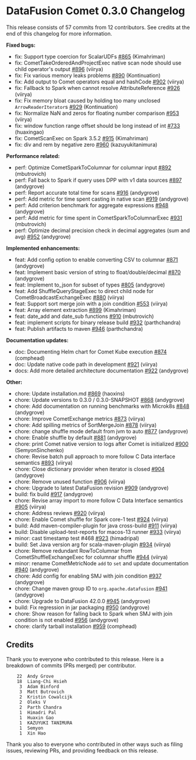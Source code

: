 <!--
Licensed to the Apache Software Foundation (ASF) under one
or more contributor license agreements.  See the NOTICE file
distributed with this work for additional information
regarding copyright ownership.  The ASF licenses this file
to you under the Apache License, Version 2.0 (the
"License"); you may not use this file except in compliance
with the License.  You may obtain a copy of the License at

  http://www.apache.org/licenses/LICENSE-2.0

Unless required by applicable law or agreed to in writing,
software distributed under the License is distributed on an
"AS IS" BASIS, WITHOUT WARRANTIES OR CONDITIONS OF ANY
KIND, either express or implied.  See the License for the
specific language governing permissions and limitations
under the License.
-->

# DataFusion Comet 0.3.0 Changelog

This release consists of 57 commits from 12 contributors. See credits at the end of this changelog for more information.

**Fixed bugs:**

- fix: Support type coercion for ScalarUDFs [#865](https://github.com/apache/datafusion-comet/pull/865) (Kimahriman)
- fix: CometTakeOrderedAndProjectExec native scan node should use child operator's output [#896](https://github.com/apache/datafusion-comet/pull/896) (viirya)
- fix: Fix various memory leaks problems [#890](https://github.com/apache/datafusion-comet/pull/890) (Kontinuation)
- fix: Add output to Comet operators equal and hashCode [#902](https://github.com/apache/datafusion-comet/pull/902) (viirya)
- fix: Fallback to Spark when cannot resolve AttributeReference [#926](https://github.com/apache/datafusion-comet/pull/926) (viirya)
- fix: Fix memory bloat caused by holding too many unclosed `ArrowReaderIterator`s [#929](https://github.com/apache/datafusion-comet/pull/929) (Kontinuation)
- fix: Normalize NaN and zeros for floating number comparison [#953](https://github.com/apache/datafusion-comet/pull/953) (viirya)
- fix: window function range offset should be long instead of int [#733](https://github.com/apache/datafusion-comet/pull/733) (huaxingao)
- fix: CometScanExec on Spark 3.5.2 [#915](https://github.com/apache/datafusion-comet/pull/915) (Kimahriman)
- fix: div and rem by negative zero [#960](https://github.com/apache/datafusion-comet/pull/960) (kazuyukitanimura)

**Performance related:**

- perf: Optimize CometSparkToColumnar for columnar input [#892](https://github.com/apache/datafusion-comet/pull/892) (mbutrovich)
- perf: Fall back to Spark if query uses DPP with v1 data sources [#897](https://github.com/apache/datafusion-comet/pull/897) (andygrove)
- perf: Report accurate total time for scans [#916](https://github.com/apache/datafusion-comet/pull/916) (andygrove)
- perf: Add metric for time spent casting in native scan [#919](https://github.com/apache/datafusion-comet/pull/919) (andygrove)
- perf: Add criterion benchmark for aggregate expressions [#948](https://github.com/apache/datafusion-comet/pull/948) (andygrove)
- perf: Add metric for time spent in CometSparkToColumnarExec [#931](https://github.com/apache/datafusion-comet/pull/931) (mbutrovich)
- perf: Optimize decimal precision check in decimal aggregates (sum and avg) [#952](https://github.com/apache/datafusion-comet/pull/952) (andygrove)

**Implemented enhancements:**

- feat: Add config option to enable converting CSV to columnar [#871](https://github.com/apache/datafusion-comet/pull/871) (andygrove)
- feat: Implement basic version of string to float/double/decimal [#870](https://github.com/apache/datafusion-comet/pull/870) (andygrove)
- feat: Implement to_json for subset of types [#805](https://github.com/apache/datafusion-comet/pull/805) (andygrove)
- feat: Add ShuffleQueryStageExec to direct child node for CometBroadcastExchangeExec [#880](https://github.com/apache/datafusion-comet/pull/880) (viirya)
- feat: Support sort merge join with a join condition [#553](https://github.com/apache/datafusion-comet/pull/553) (viirya)
- feat: Array element extraction [#899](https://github.com/apache/datafusion-comet/pull/899) (Kimahriman)
- feat: date_add and date_sub functions [#910](https://github.com/apache/datafusion-comet/pull/910) (mbutrovich)
- feat: implement scripts for binary release build [#932](https://github.com/apache/datafusion-comet/pull/932) (parthchandra)
- feat: Publish artifacts to maven [#946](https://github.com/apache/datafusion-comet/pull/946) (parthchandra)

**Documentation updates:**

- doc: Documenting Helm chart for Comet Kube execution [#874](https://github.com/apache/datafusion-comet/pull/874) (comphead)
- doc: Update native code path in development [#921](https://github.com/apache/datafusion-comet/pull/921) (viirya)
- docs: Add more detailed architecture documentation [#922](https://github.com/apache/datafusion-comet/pull/922) (andygrove)

**Other:**

- chore: Update installation.md [#869](https://github.com/apache/datafusion-comet/pull/869) (haoxins)
- chore: Update versions to 0.3.0 / 0.3.0-SNAPSHOT [#868](https://github.com/apache/datafusion-comet/pull/868) (andygrove)
- chore: Add documentation on running benchmarks with Microk8s [#848](https://github.com/apache/datafusion-comet/pull/848) (andygrove)
- chore: Improve CometExchange metrics [#873](https://github.com/apache/datafusion-comet/pull/873) (viirya)
- chore: Add spilling metrics of SortMergeJoin [#878](https://github.com/apache/datafusion-comet/pull/878) (viirya)
- chore: change shuffle mode default from jvm to auto [#877](https://github.com/apache/datafusion-comet/pull/877) (andygrove)
- chore: Enable shuffle by default [#881](https://github.com/apache/datafusion-comet/pull/881) (andygrove)
- chore: print Comet native version to logs after Comet is initialized [#900](https://github.com/apache/datafusion-comet/pull/900) (SemyonSinchenko)
- chore: Revise batch pull approach to more follow C Data interface semantics [#893](https://github.com/apache/datafusion-comet/pull/893) (viirya)
- chore: Close dictionary provider when iterator is closed [#904](https://github.com/apache/datafusion-comet/pull/904) (andygrove)
- chore: Remove unused function [#906](https://github.com/apache/datafusion-comet/pull/906) (viirya)
- chore: Upgrade to latest DataFusion revision [#909](https://github.com/apache/datafusion-comet/pull/909) (andygrove)
- build: fix build [#917](https://github.com/apache/datafusion-comet/pull/917) (andygrove)
- chore: Revise array import to more follow C Data Interface semantics [#905](https://github.com/apache/datafusion-comet/pull/905) (viirya)
- chore: Address reviews [#920](https://github.com/apache/datafusion-comet/pull/920) (viirya)
- chore: Enable Comet shuffle for Spark core-1 test [#924](https://github.com/apache/datafusion-comet/pull/924) (viirya)
- build: Add maven-compiler-plugin for java cross-build [#911](https://github.com/apache/datafusion-comet/pull/911) (viirya)
- build: Disable upload-test-reports for macos-13 runner [#933](https://github.com/apache/datafusion-comet/pull/933) (viirya)
- minor: cast timestamp test #468 [#923](https://github.com/apache/datafusion-comet/pull/923) (himadripal)
- build: Set Java version arg for scala-maven-plugin [#934](https://github.com/apache/datafusion-comet/pull/934) (viirya)
- chore: Remove redundant RowToColumnar from CometShuffleExchangeExec for columnar shuffle [#944](https://github.com/apache/datafusion-comet/pull/944) (viirya)
- minor: rename CometMetricNode `add` to `set` and update documentation [#940](https://github.com/apache/datafusion-comet/pull/940) (andygrove)
- chore: Add config for enabling SMJ with join condition [#937](https://github.com/apache/datafusion-comet/pull/937) (andygrove)
- chore: Change maven group ID to `org.apache.datafusion` [#941](https://github.com/apache/datafusion-comet/pull/941) (andygrove)
- chore: Upgrade to DataFusion 42.0.0 [#945](https://github.com/apache/datafusion-comet/pull/945) (andygrove)
- build: Fix regression in jar packaging [#950](https://github.com/apache/datafusion-comet/pull/950) (andygrove)
- chore: Show reason for falling back to Spark when SMJ with join condition is not enabled [#956](https://github.com/apache/datafusion-comet/pull/956) (andygrove)
- chore: clarify tarball installation [#959](https://github.com/apache/datafusion-comet/pull/959) (comphead)

## Credits

Thank you to everyone who contributed to this release. Here is a breakdown of commits (PRs merged) per contributor.

```
    22	Andy Grove
    18	Liang-Chi Hsieh
     3	Adam Binford
     3	Matt Butrovich
     2	Kristin Cowalcijk
     2	Oleks V
     2	Parth Chandra
     1	Himadri Pal
     1	Huaxin Gao
     1	KAZUYUKI TANIMURA
     1	Semyon
     1	Xin Hao
```

Thank you also to everyone who contributed in other ways such as filing issues, reviewing PRs, and providing feedback on this release.
